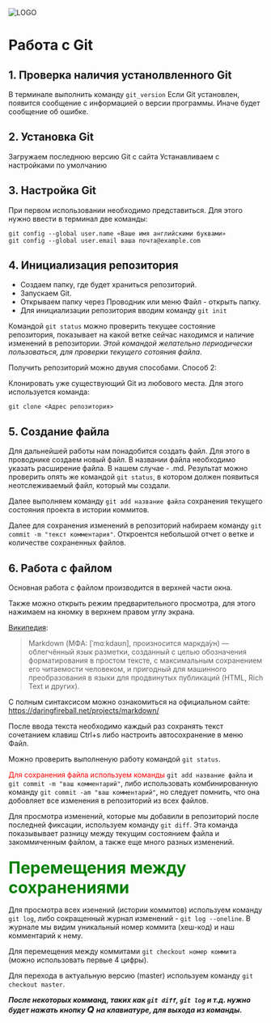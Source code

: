 ![LOGO](Git-Logo-1788C.png)
# Работа с Git

## 1. Проверка наличия устанолвленного Git
В терминале выполнить команду `git_version`
Если Git установлен, появится сообщение с информацией о версии программы. Иначе будет сообщение об ошибке.

## 2. Установка Git
Загружаем последнюю версию Git с сайта
Устанавливаем с настройками по умолчанию

## 3. Настройка Git
При первом использовании необходимо представиться. Для этого нужно ввести в терминал две команды: 
```
git config --global user.name «Ваше имя английскими буквами»
git config --global user.email ваша почта@example.com
```

## 4. Инициализация репозитория
* Создаем папку, где будет храниться репозиторий. 
* Запускаем Git. 
* Открываем папку через Проводник или меню Файл - открыть папку.
* Для инициализации репозитория вводим команду `git init`

Командой `git status` можно проверить текущее состояние репозитория, показывает на какой ветке сейчас находимся и наличие изменений в репозитории. *Этой командой желательно периодически пользоваться, для проверки текущего сотояния файла*. 

Получить репозиторий можно двумя способами. Способ 2:

Клонировать уже существующий Git из любового места. Для этого используется команда: 
``` 
git clone <Адрес репозитория> 
```

## 5. Создание файла
Для дальнейшей работы нам понадобится создать файл. Для этого в проводнике создаем новый файл. В названии файла необходимо указать расширение файла. В нашем случае - .md.
Результат можно проверить опять же командой `git status`, в котором должен появиться неотслеживаемый файл, который мы создали.

Далее выполняем команду `git add название файла` сохранения текущего состояния проекта в истории коммитов.

Далее для сохранения изменений в репозиторий набираем команду `git commit -m "текст комментария"`. Откроентся небольшой отчет о ветке и количестве сохраненных файлов.

## 6. Работа с файлом
Основная работа с файлом производится в верхней части окна.

Также можно открыть режим предварительного просмотра, для этого нажимаем на кномку в верхнем правом углу экрана.

[Википедия](https://ru.wikipedia.org/wiki/Markdown):
> Markdown (МФА: [ˈmɑːkdaʊn], произносится маркда́ун) — облегчённый язык разметки, созданный с целью обозначения форматирования в простом тексте, с максимальным сохранением его читаемости человеком, и пригодный для машинного преобразования в языки для продвинутых публикаций (HTML, Rich Text и других).

С полным синтаксисом можно ознакомиться на официальном сайте: https://daringfireball.net/projects/markdown/ 

После ввода текста необходимо каждый раз сохранять текст сочетанием клавиш Ctrl+s либо настроить автосохранение в меню Файл.

Можно проверить выполненую работу командой `git status`.

<span style="color:red"> Для сохранения файла используем команды </span> `git add название файла` и `git commit -m "ваш комментарий"`, либо использовать комбинированную команду `git commit -am "ваш комментарий"`, но следует помнить, что она добовляет все изменения в репозиторий из всех файлов.

Для просмотра изменений, которые мы добавили в репозиторий после последней фиксации, используем команду `git diff`. Эта команда показывывает разницу между текущим состоянием файла и закоммиченным файлом, а также еще много разных изменений.

### <font size = 6> <span style="color:green"> Перемещения между сохранениями </span> </font>
Для просмотра всех изенений (истории коммитов) используем команду `git log`, либо сокращенный журнал изменений - `git log --oneline`. В журнале мы видим уникальный номер коммита (хеш-код) и наш комментарий к нему.

Для перемещения между коммитами `git checkout номер коммита` (можно использовать первые 4 цифры).

Для перехода в актуальную версию (master) используем команду `git checkout master`.

***После некоторых комманд, таких как `git diff`, `git log` и т.д. нужно будет нажать кнопку <font size = 4> Q </font> на клавиатуре, для выхода из команды.***
